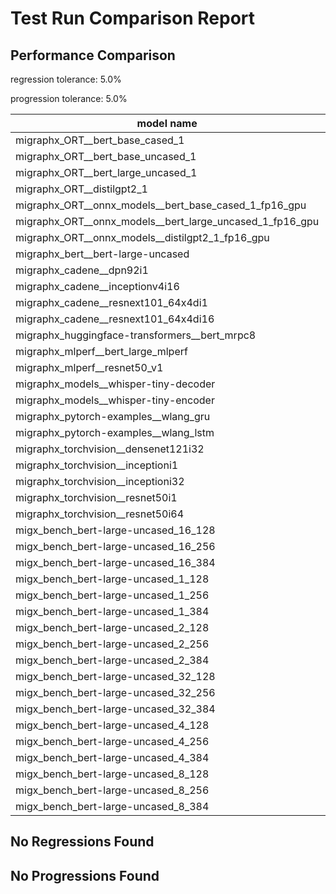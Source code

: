 # Test Run Comparison Report

## Performance Comparison

regression tolerance: 5.0%

progression tolerance: 5.0%

|model name|exit_status|analysis|old_time_ms|new_time_ms|change_ms|percent_change|
|---|---|---|---|---|---|---|
|migraphx_ORT__bert_base_cased_1|PASS|regression|91.4571|107.9024|16.4452|17.98%|
|migraphx_ORT__bert_base_uncased_1|PASS|within tol|87.2637|88.3373|1.0736|1.23%|
|migraphx_ORT__bert_large_uncased_1|PASS|within tol|259.8306|254.1094|-5.7211|-2.2%|
|migraphx_ORT__distilgpt2_1|PASS|progression|31.9022|30.2544|-1.6478|-5.17%|
|migraphx_ORT__onnx_models__bert_base_cased_1_fp16_gpu|Numerics|regression|84.3611|93.9782|9.6172|11.4%|
|migraphx_ORT__onnx_models__bert_large_uncased_1_fp16_gpu|Numerics|regression|285.6893|1220.6149|934.9255|327.25%|
|migraphx_ORT__onnx_models__distilgpt2_1_fp16_gpu|Numerics|progression|44.43|39.9261|-4.5039|-10.14%|
|migraphx_bert__bert-large-uncased|PASS|regression|377.463|413.0928|35.6297|9.44%|
|migraphx_cadene__dpn92i1|PASS|progression|213.1705|168.1157|-45.0548|-21.14%|
|migraphx_cadene__inceptionv4i16|PASS|within tol|5589.8876|5573.6152|-16.2725|-0.29%|
|migraphx_cadene__resnext101_64x4di1|PASS|within tol|327.6704|315.7709|-11.8995|-3.63%|
|migraphx_cadene__resnext101_64x4di16|PASS|within tol|5447.6034|5544.1129|96.5095|1.77%|
|migraphx_huggingface-transformers__bert_mrpc8|PASS|within tol|396.7168|399.108|2.3912|0.6%|
|migraphx_mlperf__bert_large_mlperf|Numerics|within tol|853.1963|888.3055|35.1092|4.12%|
|migraphx_mlperf__resnet50_v1|PASS|regression|99.3097|271.6774|172.3676|173.57%|
|migraphx_models__whisper-tiny-decoder|PASS|regression|32.7719|44.2754|11.5035|35.1%|
|migraphx_models__whisper-tiny-encoder|Numerics|within tol|190.8732|181.8094|-9.0638|-4.75%|
|migraphx_pytorch-examples__wlang_gru|PASS|within tol|81.6663|81.1393|-0.527|-0.65%|
|migraphx_pytorch-examples__wlang_lstm|PASS|progression|48.6452|40.21|-8.4353|-17.34%|
|migraphx_torchvision__densenet121i32|PASS|within tol|1459.8546|1455.4684|-4.3862|-0.3%|
|migraphx_torchvision__inceptioni1|PASS|regression|212.6344|234.6354|22.0011|10.35%|
|migraphx_torchvision__inceptioni32|PASS|within tol|5760.1653|5816.4497|56.2844|0.98%|
|migraphx_torchvision__resnet50i1|PASS|progression|92.517|84.7126|-7.8044|-8.44%|
|migraphx_torchvision__resnet50i64|PASS|within tol|5547.3481|5485.6705|-61.6775|-1.11%|
|migx_bench_bert-large-uncased_16_128|PASS|within tol|2568.8803|2530.3166|-38.5637|-1.5%|
|migx_bench_bert-large-uncased_16_256|PASS|within tol|4150.9137|4122.3622|-28.5516|-0.69%|
|migx_bench_bert-large-uncased_16_384|Numerics|within tol|5750.3374|5909.3393|159.0019|2.77%|
|migx_bench_bert-large-uncased_1_128|PASS|progression|196.5953|159.8075|-36.7877|-18.71%|
|migx_bench_bert-large-uncased_1_256|PASS|within tol|267.7863|261.9293|-5.8569|-2.19%|
|migx_bench_bert-large-uncased_1_384|PASS|within tol|397.7102|388.7546|-8.9555|-2.25%|
|migx_bench_bert-large-uncased_2_128|PASS|regression|413.4168|443.2074|29.7906|7.21%|
|migx_bench_bert-large-uncased_2_256|PASS|within tol|581.1754|602.1995|21.0241|3.62%|
|migx_bench_bert-large-uncased_2_384|PASS|progression|861.5294|810.496|-51.0334|-5.92%|
|migx_bench_bert-large-uncased_32_128|PASS|within tol|5280.3679|5080.4809|-199.8871|-3.79%|
|migx_bench_bert-large-uncased_32_256|PASS|within tol|8791.4271|8981.1545|189.7274|2.16%|
|migx_bench_bert-large-uncased_32_384|Numerics|progression|12055.7389|11437.1269|-618.6119|-5.13%|
|migx_bench_bert-large-uncased_4_128|PASS|within tol|727.5331|708.8474|-18.6857|-2.57%|
|migx_bench_bert-large-uncased_4_256|PASS|within tol|1073.8776|1085.742|11.8644|1.1%|
|migx_bench_bert-large-uncased_4_384|PASS|within tol|1538.3225|1553.2269|14.9043|0.97%|
|migx_bench_bert-large-uncased_8_128|PASS|progression|1499.4313|1336.9308|-162.5005|-10.84%|
|migx_bench_bert-large-uncased_8_256|PASS|within tol|2195.4659|2107.7603|-87.7056|-3.99%|
|migx_bench_bert-large-uncased_8_384|PASS|regression|2859.1175|3181.5787|322.4611|11.28%|

## No Regressions Found

## No Progressions Found

